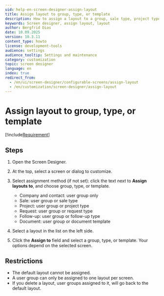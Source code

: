 ```yaml
---
uid: help-en-screen-designer-assign-layout
title: Assign layout to group, type, or template
description: How to assign a layout to a group, sale type, project type, or request type using the Screen Designer in Settings and maintenance.
keywords: Screen designer, assign layout, layout
author: Bergfrid Dias
date: 10.09.2025
version: 10.3.11
content_type: howto
license: development-tools
audience: settings
audience_tooltip: Settings and maintenance
category: customization
topic: screen designer
language: en
index: true
redirect_from:
  - /en/ui/screen-designer/configurable-screens/assign-layout
  - /en/customization/screen-designer/assign-layout
---
```


# Assign layout to group, type, or template

[!include[Requirement](../../../includes/req-dev-tools.md)]

## Steps

1. Open the Screen Designer.

1. At the top, select a screen or dialog to customize.

1. Select assignment method (if not set): click the text next to **Assign layouts to**, and choose group, type, or template.

    * Company and contact: user group only
    * Sale: user group or sale type
    * Project: user group or project type
    * Request: user group or request type
    * Follow-up: user group or follow-up type
    * Document: user group or document template

1. Select a layout in the list on the left side.

1. Click the **Assign to** field and select a group, type, or template. Your options depend on the selected screen.

## Restrictions

* The default layout cannot be assigned.
* A user group can only be assigned to one layout per screen.
* If you delete a layout, user groups assigned to it, will go back to the default layout.

<!-- Referenced links -->

<!-- Referenced images -->
